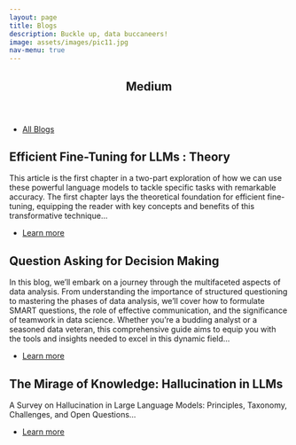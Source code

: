 ```yaml
---
layout: page
title: Blogs
description: Buckle up, data buccaneers!
image: assets/images/pic11.jpg
nav-menu: true
---
```


<!-- Main -->
<div id="main" class="alt">

<!-- One -->
<section id="one">
	<div class="inner">
		<header class="major">
			<h1>Medium</h1>
		</header>
        <ul class="actions">
					<li><a href="https://medium.com/@caotouchan" class="button">All Blogs</a></li>
				</ul>




<!-- Content -->

<h2 id="content">Efficient Fine-Tuning for LLMs : Theory</h2>
<p>This article is the first chapter in a two-part exploration of how we can use these powerful language models to tackle specific tasks with remarkable accuracy. The first chapter lays the theoretical foundation for efficient fine-tuning, equipping the reader with key concepts and benefits of this transformative technique...</p>
<ul class="actions">
    <li><a href="https://profile.caotouchan.tech/efficient-fine-tuning-for-llms-i-d4b12b9e3615" class="button">Learn more</a></li>
</ul>

<h2 id="content">Question Asking for Decision Making</h2>
<p>In this blog, we’ll embark on a journey through the multifaceted aspects of data analysis. From understanding the importance of structured questioning to mastering the phases of data analysis, we’ll cover how to formulate SMART questions, the role of effective communication, and the significance of teamwork in data science. Whether you’re a budding analyst or a seasoned data veteran, this comprehensive guide aims to equip you with the tools and insights needed to excel in this dynamic field...</p>
<ul class="actions">
    <li><a href="https://medium.com/@caotouchan/question-asking-for-decision-making-23f93afd1a94" class="button">Learn more</a></li>
</ul>

<h2 id="content">The Mirage of Knowledge: Hallucination in LLMs</h2>
<p>A Survey on Hallucination in Large Language Models: Principles, Taxonomy, Challenges, and Open Questions...</p>
<ul class="actions">
    <li><a href="https://profile.caotouchan.tech/the-mirage-of-knowledge-hallucination-in-llms-2b5b79bda467" class="button">Learn more</a></li>
</ul>

